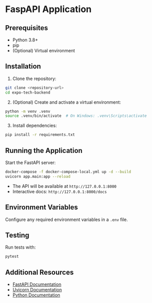 # FaspAPI Application

## Prerequisites

- Python 3.8+
- pip
- (Optional) Virtual environment

## Installation

1. Clone the repository:

```bash
git clone <repository-url>
cd expo-tech-backend
```

2. (Optional) Create and activate a virtual environment:

```bash
python -m venv .venv
source .venv/bin/activate  # On Windows: .venv\Scripts\activate
```

3. Install dependencies:

```bash
pip install -r requirements.txt
```

## Running the Application

Start the FastAPI server:

```bash
docker-compose -f docker-compose-local.yml up -d --build
uvicorn app.main:app --reload
```

- The API will be available at `http://127.0.0.1:8000`
- Interactive docs: `http://127.0.0.1:8000/docs`

## Environment Variables

Configure any required environment variables in a `.env` file.

## Testing

Run tests with:

```bash
pytest
```

## Additional Resources

- [FastAPI Documentation](https://fastapi.tiangolo.com/)
- [Uvicorn Documentation](https://www.uvicorn.org/)
- [Python Documentation](https://docs.python.org/3/)
